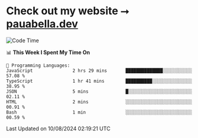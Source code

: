 # Check out my website ⭢ [pauabella.dev](https://pauabella.dev)

<!--START_SECTION:waka-->
![Code Time](http://img.shields.io/badge/Code%20Time-3%2C642%20hrs%2047%20mins-blue)

📊 **This Week I Spent My Time On** 

```text
💬 Programming Languages: 
JavaScript               2 hrs 29 mins       ██████████████░░░░░░░░░░░   57.08 % 
TypeScript               1 hr 41 mins        ██████████░░░░░░░░░░░░░░░   38.95 % 
JSON                     5 mins              █░░░░░░░░░░░░░░░░░░░░░░░░   02.11 % 
HTML                     2 mins              ░░░░░░░░░░░░░░░░░░░░░░░░░   00.91 % 
Bash                     1 min               ░░░░░░░░░░░░░░░░░░░░░░░░░   00.59 % 
```


 Last Updated on 10/08/2024 02:19:21 UTC
<!--END_SECTION:waka-->
